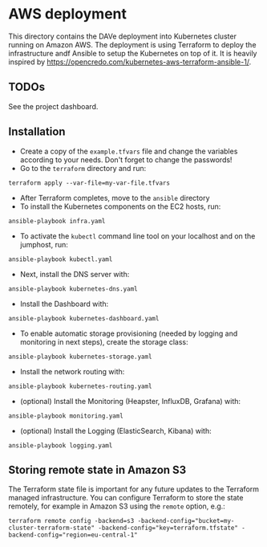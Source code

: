 # AWS deployment

This directory contains the DAVe deployment into Kubernetes cluster running on Amazon AWS. The deployment is using Terraform to deploy the infrastructure andf Ansible to setup the Kubernetes on top of it. It is heavily inspired by https://opencredo.com/kubernetes-aws-terraform-ansible-1/.

## TODOs

See the project dashboard.

## Installation

* Create a copy of the `example.tfvars` file and change the variables according to your needs. Don't forget to change the passwords!
* Go to the `terraform` directory and run:
```
terraform apply --var-file=my-var-file.tfvars
```
* After Terraform completes, move to the `ansible` directory
* To install the Kubernetes components on the EC2 hosts, run:
```
ansible-playbook infra.yaml
```
* To activate the `kubectl` command line tool on your localhost and on the jumphost, run:
```
ansible-playbook kubectl.yaml
```
* Next, install the DNS server with:
```
ansible-playbook kubernetes-dns.yaml
```
* Install the Dashboard with:
```
ansible-playbook kubernetes-dashboard.yaml
```
* To enable automatic storage provisioning (needed by logging and monitoring in next steps), create the storage class:
```
ansible-playbook kubernetes-storage.yaml
```
* Install the network routing with:
```
ansible-playbook kubernetes-routing.yaml
```
* (optional) Install the Monitoring (Heapster, InfluxDB, Grafana) with:
```
ansible-playbook monitoring.yaml
```
* (optional) Install the Logging (ElasticSearch, Kibana) with:
```
ansible-playbook logging.yaml
```

## Storing remote state in Amazon S3

The Terraform state file is important for any future updates to the Terraform managed infrastructure. You can configure Terraform to store the state remotely, for example in Amazon S3 using the `remote` option, e.g.:
```
terraform remote config -backend=s3 -backend-config="bucket=my-cluster-terraform-state" -backend-config="key=terraform.tfstate" -backend-config="region=eu-central-1"
```
